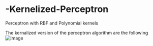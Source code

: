 # -Kernelized-Perceptron
 Perceptron with RBF and Polynomial kernels
 
 The kernalized version of the perceptron algorithm are the following
![image](https://github.com/hailuz1/-Kernelized-Perceptron/assets/102179195/5672ee64-9f52-477e-99fd-84b873793c36)

